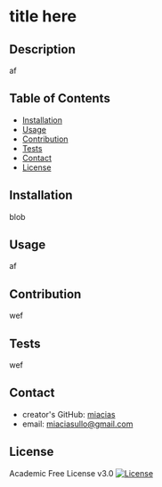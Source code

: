 # title here

## Description

  af


## Table of Contents
  - [Installation](#installation)
  - [Usage](#usage)
  - [Contribution](#contribution)
  - [Tests](#tests)
  - [Contact](#contact)
  - [License](#license)

## Installation
  
blob



## Usage

  af


## Contribution

  wef


## Tests

  wef


## Contact
  - creator's GitHub: [miacias](https://github.com/miacias)
  - email: [miaciasullo@gmail.com](mailto:miaciasullo@gmail.com)


## License
  
Academic Free License v3.0
[![License](https://img.shields.io/badge/license-Academic_Free_License_v3.0-blue?logo=github)](https://github.com/miacias/title-here/blob/main/LICENSE)
